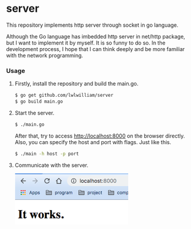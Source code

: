 # server

This repository implements http server through socket in go language.

Although the Go language has imbedded http server in net/http package, but I want to implement it by myself. It is so funny to do so. In the development process, I hope that I can think deeply and be more familiar with the network programming.

### Usage

1.  Firstly, install the repository and build the main.go.


    ```bash
    $ go get github.com/lwlwilliam/server
    $ go build main.go
    ```


2.  Start the server.


    ```bash
    $ ./main.go
    ```
    

    After that, try to access [http://localhost:8000](http://localhost:8000) on the
    browser directly. Also, you can specify the host and port with flags. Just like this.


    ```bash
    $ ./main -h host -p port
    ```
    
3.  Communicate with the server.


    ![browser](assets/images/WX20190703-145649.png)
